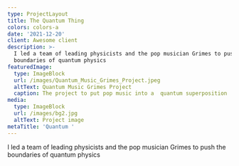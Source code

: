 ```yaml
---
type: ProjectLayout
title: The Quantum Thing
colors: colors-a
date: '2021-12-20'
client: Awesome client
description: >-
  I led a team of leading physicists and the pop musician Grimes to push the
  boundaries of quantum physics
featuredImage:
  type: ImageBlock
  url: /images/Quantum_Music_Grimes_Project.jpeg
  altText: Quantum Music Grimes Project
  caption: The project to put pop music into a  quantum superposition
media:
  type: ImageBlock
  url: /images/bg2.jpg
  altText: Project image
metaTitle: 'Quantum '
---
```

I led a team of leading physicists and the pop musician Grimes to push the boundaries of quantum physics
